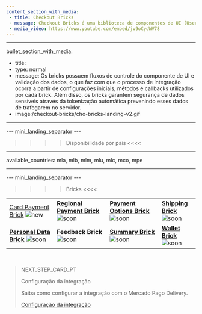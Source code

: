 ```yaml
---
content_section_with_media: 
 - title: Checkout Bricks
 - message: Checkout Bricks é uma biblioteca de componentes de UI (User interface) que tem como objetivo viabilizar uma integração client-side de forma modular por meio de estruturas configuráveis, seguras e com integração simplificada e unificada.
 - media_video: https://www.youtube.com/embed/jv9oCydWV78
---
```


---
bullet_section_with_media: 
 - title: 
 - type: normal
 - message: Os bricks possuem fluxos de controle do componente de UI e validação dos dados, o que faz com que o processo de integração ocorra a partir de configurações iniciais, métodos e callbacks utilizados por cada brick. Além disso, os bricks garantem segurança de dados sensíveis através da tokenização automática prevenindo esses dados de trafegarem no servidor.
 - image:/checkout-bricks/cho-bricks-landing-v2.gif
---

--- mini_landing_separator ---

>>>> Disponibilidade por país <<<<
---
available_countries: mla, mlb, mlm, mlu, mlc, mco, mpe

---

--- mini_landing_separator ---

>>>> Bricks <<<<

| | | | |
|---|---|---|---|
| [Card Payment Brick](developers/pt/docs/checkout-bricks/card-payment-brick) ![new](checkout-bricks/new-button-pt.png) | [**Regional Payment Brick**](/developers/pt/docs/checkout-bricks/regional-payment-brick) ![soon](checkout-bricks/soon-button-pt.png) | [**Payment Options Brick**](/developers/pt/docs/checkout-bricks/payment-options-brick) ![soon](checkout-bricks/soon-button-pt.png) | [**Shipping Brick**](/developers/pt/docs/checkout-bricks/shipping-brick) <br> ![soon](checkout-bricks/soon-button-pt.png) |
| [**Personal Data Brick**](/developers/pt/docs/checkout-bricks/personal-data-brick) ![soon](checkout-bricks/soon-button-pt.png) | **Feedback Brick** <br> ![soon](checkout-bricks/soon-button-pt.png) | [**Summary Brick**](/developers/pt/docs/checkout-bricks/summary-brick) <br> ![soon](checkout-bricks/soon-button-pt.png) | [**Wallet Brick**](/developers/pt/docs/checkout-bricks/wallet-brick) <br> ![soon](checkout-bricks/soon-button-pt.png) |

<br>

> NEXT_STEP_CARD_PT
>
> Configuração da integração
>
> Saiba como configurar a integração com o Mercado Pago Delivery.
>
> [Configuração da integração](/developers/pt/docs/mp-delivery/integration-configuration)